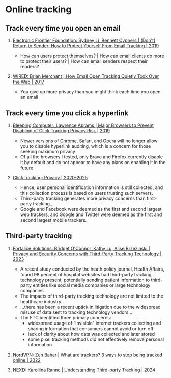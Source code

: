 # Online tracking

## Track every time you open an email

1. [Electronic Frontier Foundation: Sydney Li, Bennett Cyphers | (Don't) Return to Sender: How to Protect Yourself From Email Tracking | 2019](https://www.eff.org/deeplinks/2019/01/stop-tracking-my-emails)
   - How can users protect themselves? | How can email clients do more to protect their users? | How can email senders respect their readers?

1. [WIRED: Brian Merchant | How Email Open Tracking Quietly Took Over the Web | 2017](https://www.wired.com/story/how-email-open-tracking-quietly-took-over-the-web/)
   - You give up more privacy than you might think each time you open an email


## Track every time you click a hyperlink

1. [Bleeping Computer: Lawrence Abrams | Major Browsers to Prevent Disabling of Click Tracking Privacy Risk | 2019](https://www.bleepingcomputer.com/news/software/major-browsers-to-prevent-disabling-of-click-tracking-privacy-risk/)
   - Newer versions of Chrome, Safari, and Opera will no longer allow you to disable hyperlink auditing, which is a concern for those seeking maximum privacy
   - Of all the browsers I tested, only Brave and Firefox currently disable it by default and do not appear to have any plans on enabling it in the future

1. [Click tracking: Privacy | 2020-2025](https://en.wikipedia.org/wiki/Click_tracking#Privacy)
   - Hence, user personal identification information is still collected, and this collection process is based on users trusting such servers.
   - Third-party tracking generates more privacy concerns than first-party tracking...
   - Google and Facebook were deemed as the first and second largest web trackers, and Google and Twitter were deemed as the first and second largest mobile trackers.


## Third-party tracking

1. [Fortalice Solutions: Bridget O'Connor, Kathy Lu, Alise Brzezinski | Privacy and Security Concerns with Third-Party Tracking Technology | 2023](https://www.fortalicesolutions.com/posts/third-party-tracking-technology)
   - A recent study conducted by the heath policy journal, Health Affairs, found 98 percent of hospital websites had third-party tracking technology present, potentially sending patient information to third-party entities like social media companies or large technology companies.
   - The impacts of third-party tracking technology are not limited to the healthcare industry...
   - ...there has been a recent uptick in litigation due to the widespread misuse of data sent to tracking technology vendors...
   - The FTC identified three primary concerns:
     * widespread usage of “invisible” internet trackers collecting and sharing information that consumers cannot avoid or turn off
     * lack of clarity about how data was collected and later stored
     * some pixel tracking methods did not effectively remove personal information

1. [NordVPN: Zen Bahar | What are trackers? 3 ways to stop being tracked online | 2022](https://nordvpn.com/blog/what-are-trackers/)
1. [NEXD: Karoliina Ranne | Understanding Third-party Tracking | 2024](https://www.nexd.com/blog/third-party-tracking/)

